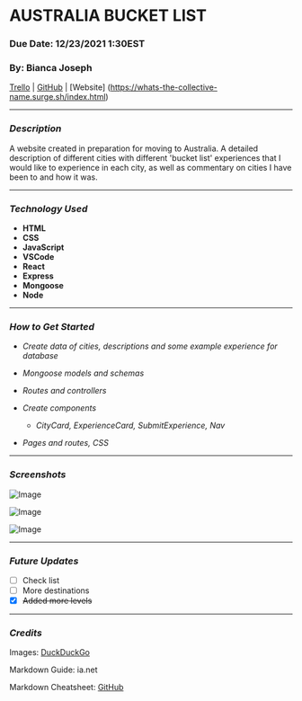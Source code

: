 # **AUSTRALIA BUCKET LIST**

### **Due Date: 12/23/2021 1:30EST**

### **By: Bianca Joseph**

[Trello](https://trello.com/b/C7qTCp66/australia-bucket-list) | [GitHub](https://github.com/biancajoseph101) | [Website] (https://whats-the-collective-name.surge.sh/index.html)

---

### **_Description_**

A website created in preparation for moving to Australia. A detailed description of different cities with different 'bucket list' experiences that I would like to experience in each city, as well as commentary on cities I have been to and how it was.

---

### **_Technology Used_**

- **HTML**
- **CSS**
- **JavaScript**
- **VSCode**
- **React**
- **Express**
- **Mongoose**
- **Node**

---

### **_How to Get Started_**

- _Create data of cities, descriptions and some example experience for database_
- _Mongoose models and schemas_
- _Routes and controllers_
- _Create components_

  - _CityCard, ExperienceCard, SubmitExperience, Nav_

- _Pages and routes, CSS_

---

### **_Screenshots_**

![Image](https://i.imgur.com/9N8wCpu.png)

![Image](https://i.imgur.com/WSvpH6r.png)

![Image]()

---

### **_Future Updates_**

- [ ] Check list
- [ ] More destinations
- [x] ~~Added more levels~~

---

### **_Credits_**

Images: [DuckDuckGo](www.duckduckgo.com)

Markdown Guide: ia.net

Markdown Cheatsheet: [GitHub](www.github.com)
